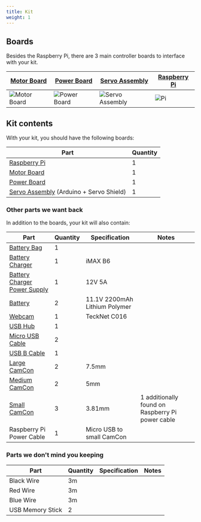 ```yaml
---
title: Kit
weight: 1
---
```


## Boards

Besides the Raspberry Pi, there are 3 main controller boards to interface with your kit.

| [Motor Board](motor-board) | [Power Board](power-board) | [Servo Assembly](servo-assembly) | [Raspberry Pi](pi) |
|---|---|---|---|
| ![Motor Board](/img/kit/mcv4b.png?width=20pc) | ![Power Board](/img/kit/pbv4.png?width=20pc) | ![Servo Assembly](/img/kit/servo-assembly.png?width=20pc) | ![Pi](/img/kit/pi.jpg?width=20pc) |

## Kit contents

With your kit, you should have the following boards:

| Part                                                      | Quantity |
|-----------------------------------------------------------|----------|
| [Raspberry Pi](pi)                                        | 1        |
| [Motor Board](motor-board)                                | 1        |
| [Power Board](power-board)                                | 1        |
| [Servo Assembly](servo-assembly) (Arduino + Servo Shield) | 1        |

### Other parts we want back

In addition to the boards, your kit will also contain:

| Part                                                  | Quantity | Specification                 | Notes                                            |
|-------------------------------------------------------|----------|-------------------------------|--------------------------------------------------|
| [Battery Bag](https://goo.gl/6NHiwk)                  | 1        |                               |                                                  |
| [Battery Charger](https://goo.gl/m3n9AZ)              | 1        | iMAX B6                       |                                                  |
| [Battery Charger Power Supply](https://goo.gl/8dCnhm) | 1        | 12V 5A                        |                                                  |
| [Battery](https://goo.gl/oVGWvH)                      | 2        | 11.1V 2200mAh Lithium Polymer |                                                  |
| [Webcam](https://goo.gl/8sBFQv)                       | 1        | TeckNet C016                  |                                                  |
| [USB Hub](https://goo.gl/QSMMFa)                      | 1        |                               |                                                  |
| [Micro USB Cable](https://goo.gl/MS3vQA)              | 2        |                               |                                                  |
| [USB B Cable](https://goo.gl/hMCTGv)                  | 1        |                               |                                                  |
| [Large CamCon](https://goo.gl/GssRRS)                 | 2        | 7.5mm                         |                                                  |
| [Medium CamCon](https://goo.gl/rK7UPb)                | 2        | 5mm                           |                                                  |
| [Small CamCon](https://goo.gl/4NPxKs)                 | 3        | 3.81mm                        | 1 additionally found on Raspberry Pi power cable |
| Raspberry Pi Power Cable                              | 1        | Micro USB to small CamCon     |                                                  |

### Parts we don't mind you keeping

| Part                         | Quantity | Specification                 | Notes                                            |
|------------------------------|----------|-------------------------------|--------------------------------------------------|
| Black Wire                   | 3m       |                               |                                                  |
| Red Wire                     | 3m       |                               |                                                  |
| Blue Wire                    | 3m       |                               |                                                  |
| USB Memory Stick             | 2        |                               |                                                  |
